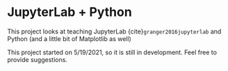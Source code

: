 # JupyterLab + Python

This project looks at teaching JupyterLab {cite}`granger2016jupyterlab` and Python (and a little bit of Matplotlib as well)

This project started on 5/19/2021, so it is still in development. Feel free to provide suggestions. 

```{bibliography}
```
